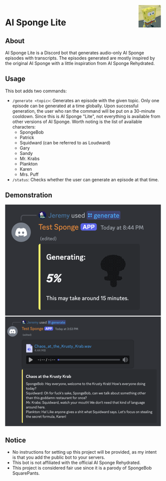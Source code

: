 <img src="img/Logo.png" alt="Logo" title="Logo" align="right" width="72" height="72" />

# AI Sponge Lite

## About

AI Sponge Lite is a Discord bot that generates audio-only AI Sponge episodes with transcripts. The episodes generated
are mostly inspired by the original AI Sponge with a little inspiration from AI Sponge Rehydrated.

## Usage

This bot adds two commands:

- `/generate <topic>`: Generates an episode with the given topic. Only one episode can be generated at a time globally.
  Upon successful generation, the user who ran the command will be put on a 30-minute cooldown. Since this is AI
  Sponge "Lite", not everything is available from other versions of AI Sponge. Worth noting is the list of available
  characters:
    - SpongeBob
    - Patrick
    - Squidward (can be referred to as Loudward)
    - Gary
    - Sandy
    - Mr. Krabs
    - Plankton
    - Karen
    - Mrs. Puff
- `/status`: Checks whether the user can generate an episode at that time.

## Demonstration

<div align="center">
    <img src="img/generating.png" alt="Generating" title="Generating" />
    <img src="img/output.png" alt="Output" title="Output" />
</div>

## Notice

- No instructions for setting up this project will be provided, as my intent is that you add the public bot to your
  servers.
- This bot is not affiliated with the official AI Sponge Rehydrated.
- This project is considered fair use since it is a parody of SpongeBob SquarePants.
